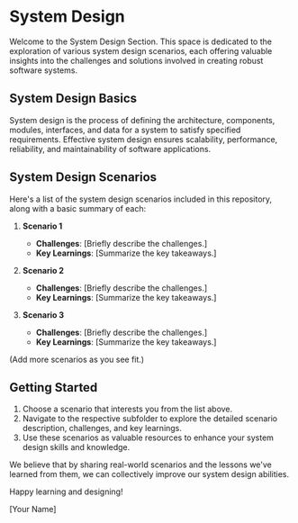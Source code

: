 # System Design

Welcome to the System Design Section. This space is dedicated to the exploration of various system design scenarios, each offering valuable insights into the challenges and solutions involved in creating robust software systems.

## System Design Basics

System design is the process of defining the architecture, components, modules, interfaces, and data for a system to satisfy specified requirements. Effective system design ensures scalability, performance, reliability, and maintainability of software applications.

## System Design Scenarios

Here's a list of the system design scenarios included in this repository, along with a basic summary of each:

1. **Scenario 1**
   - **Challenges**: [Briefly describe the challenges.]
   - **Key Learnings**: [Summarize the key takeaways.]

2. **Scenario 2**
   - **Challenges**: [Briefly describe the challenges.]
   - **Key Learnings**: [Summarize the key takeaways.]

3. **Scenario 3**
   - **Challenges**: [Briefly describe the challenges.]
   - **Key Learnings**: [Summarize the key takeaways.]

(Add more scenarios as you see fit.)

## Getting Started

1. Choose a scenario that interests you from the list above.
2. Navigate to the respective subfolder to explore the detailed scenario description, challenges, and key learnings.
3. Use these scenarios as valuable resources to enhance your system design skills and knowledge.

We believe that by sharing real-world scenarios and the lessons we've learned from them, we can collectively improve our system design abilities.

Happy learning and designing!

[Your Name]
